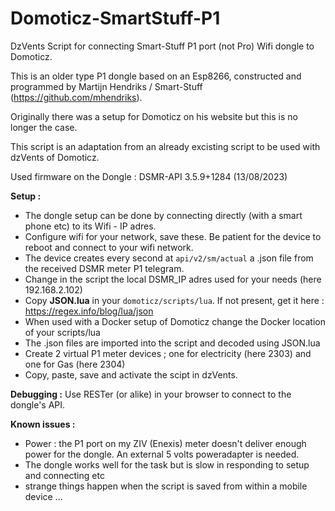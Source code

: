 # Domoticz-SmartStuff-P1
DzVents Script for connecting Smart-Stuff P1 port (not Pro) Wifi dongle to Domoticz.

This is an older type P1 dongle based on an Esp8266, constructed and programmed by Martijn Hendriks / Smart-Stuff (https://github.com/mhendriks).

Originally there was a setup for Domoticz on his website but this is no longer the case.

This script is an adaptation from an already excisting script to be used with dzVents of Domoticz.

Used firmware on the Dongle : DSMR-API 3.5.9+1284 (13/08/2023) 

<b>Setup :</b>
  * The dongle setup can be done by connecting directly (with a smart phone etc) to its Wifi - IP adres.
  * Configure wifi for your network, save these. Be patient for the device to reboot and connect to your wifi network.
  * The device creates every second at <code>api/v2/sm/actual</code> a .json file from the received DSMR meter P1 telegram.
  * Change in the script the local DSMR_IP adres used for your needs (here 192.168.2.102)
  * Copy <b>JSON.lua</b> in your <code>domoticz/scripts/lua</code>. If not present, get it here : https://regex.info/blog/lua/json
  * When used with a Docker setup of Domoticz change the Docker location of your scripts/lua 
  * The .json files are imported into the script and decoded using JSON.lua
  * Create 2 virtual P1 meter devices ; one for electricity (here 2303) and one for Gas (here 2304)
  * Copy, paste, save and activate the scipt in dzVents.

<b>Debugging :</b>
Use RESTer (or alike) in your browser to connect to the dongle's API.

<b>Known issues :</b>
  * Power : the P1 port on my ZIV (Enexis) meter doesn't deliver enough power for the dongle. An external 5 volts poweradapter is needed.
  * The dongle works well for the task but is slow in responding to setup and connecting etc
  * strange things happen when the script is saved from within a mobile device ...
